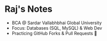 # Raj's Notes

- BCA @ Sardar Vallabhbhai Global University
- Focus: Databases (SQL, MySQL) & Web Dev
- Practicing GitHub Forks & Pull Requests 🚀
